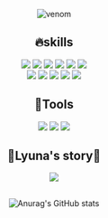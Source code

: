 

<!--
**lyuna29/lyuna29** is a ✨ _special_ ✨ repository because its `README.md` (this file) appears on your GitHub profile.

Here are some ideas to get you started:

- 🔭 I’m currently working on ...
- 🌱 I’m currently learning ...
- 👯 I’m looking to collaborate on ...
- 🤔 I’m looking for help with ...
- 💬 Ask me about ...
- 📫 How to reach me: ...
- 😄 Pronouns: ...
- ⚡ Fun fact: ...
-->
<div align="center">
        
![venom](https://capsule-render.vercel.app/api?type=venom&height=200&text=Welcome%20to%20lyuna's%20Github&fontSize=60&color=0:8871e5,100:b678c4&stroke=b678c4)
</div>





<div>

<h2 align="center">🔥skills</h2>

<div align="center">
        <img src="https://img.shields.io/badge/html5-E34F26?style=for-the-badge&logo=html5&logoColor=white"> 
        <img src="https://img.shields.io/badge/css-1572B6?style=for-the-badge&logo=css3&logoColor=white"> 
        <img src="https://img.shields.io/badge/javascript-F7DF1E?style=for-the-badge&logo=javascript&logoColor=black"> 
        <img src="https://img.shields.io/badge/React-61DAFB?style=for-the-badge&logo=react&logoColor=black"/>
        <img src="https://img.shields.io/badge/typescript-white?style=for-the-badge&logo=typescript&logoColor=3178C6"/>
        <img src="https://img.shields.io/badge/Next-black?style=for-the-badge&logo=next.js&logoColor=white"/>
</div>
<div align="center">
        <img src="https://img.shields.io/badge/firebase-FFCA28?style=for-the-badge&logo=firebase&logoColor=white">
        <img src="https://img.shields.io/badge/AWS-%23FF9900.svg?style=for-the-badge&logo=amazon-aws&logoColor=white"> 
        <img src="https://img.shields.io/badge/supabase-000000?style=for-the-badge&logo=supabase&logoColor=3FCF8E"> 
        <img src="https://img.shields.io/badge/styled--components-DB7093?style=for-the-badge&logo=styled-components&logoColor=white">
        <img src="https://img.shields.io/badge/tailwindcss-%2338B2AC.svg?style=for-the-badge&logo=tailwind-css&logoColor=white"> 
</div>

<h2 align="center">🤝Tools</h2>
<div align="center">    
        <img src="https://img.shields.io/badge/Slack-4A154B?style=for-the-badge&logo=slack&logoColor=white"> 
        <img src="https://img.shields.io/badge/Notion-%23000000.svg?style=for-the-badge&logo=notion&logoColor=white"> 
        <img src="https://img.shields.io/badge/figma-%23F24E1E.svg?style=for-the-badge&logo=figma&logoColor=white"> 
</div>


<h2 align="center">🫧Lyuna's  story🫧</h2>
<div align="center">
        <a href="https://lyuna29.tistory.com/">
        <img src="https://img.shields.io/badge/Tistory-000000?style=for-the-badge&logo=Tistory&logoColor=white"> 
    </a>
</div>


<h2></h2>
<div align="center">
  
![Anurag's GitHub stats](https://github-readme-stats.vercel.app/api?username=lyuna29&show_icons=true&theme=tokyonight)
</div>
